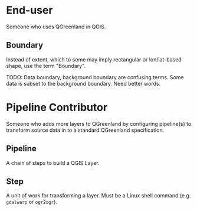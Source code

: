 # End-user

Someone who uses QGreenland in QGIS.


## Boundary

Instead of extent, which to some may imply rectangular or lon/lat-based shape,
use the term "Boundary".

TODO: Data boundary, background boundary are confusing terms. Some data is
subset to the background boundary. Need better words.


# Pipeline Contributor

Someone who adds more layers to QGreenland by configuring pipeline(s) to
transform source data in to a standard QGreenland specification.


## Pipeline

A chain of steps to build a QGIS Layer.

## Step

A unit of work for transforming a layer. Must be a Linux shell command (e.g.
`gdalwarp` or `ogr2ogr`).

